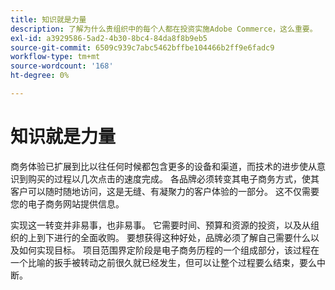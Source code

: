 ```yaml
---
title: 知识就是力量
description: 了解为什么贵组织中的每个人都在投资实施Adobe Commerce，这么重要。
exl-id: a3929586-5ad2-4b30-8bc4-84da8f8b9eb5
source-git-commit: 6509c939c7abc5462bffbe104466b2ff9e6fadc9
workflow-type: tm+mt
source-wordcount: '168'
ht-degree: 0%

---
```


# 知识就是力量

商务体验已扩展到比以往任何时候都包含更多的设备和渠道，而技术的进步使从意识到购买的过程以几次点击的速度完成。 各品牌必须转变其电子商务方式，使其客户可以随时随地访问，这是无缝、有凝聚力的客户体验的一部分。 这不仅需要您的电子商务网站提供信息。

实现这一转变并非易事，也非易事。 它需要时间、预算和资源的投资，以及从组织的上到下进行的全面收购。 要想获得这种好处，品牌必须了解自己需要什么以及如何实现目标。 项目范围界定阶段是电子商务历程的一个组成部分，该过程在一个比喻的扳手被转动之前很久就已经发生，但可以让整个过程要么结束，要么中断。
